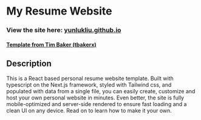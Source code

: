 # My Resume Website



### View the site here: [yunlukliu.github.io](https://yunlukliu.github.io)

#### [Template from Tim Baker (tbakerx) ](https://github.com/tbakerx) 

## Description

This is a React based personal resume website template. Built with typescript on the Next.js framework, styled with Tailwind css, and populated with data from a single file, you can easily create, customize and host your own personal website in minutes. Even better, the site is fully mobile-optimized and server-side rendered to ensure fast loading and a clean UI on any device. Read on to learn how to make it your own.

